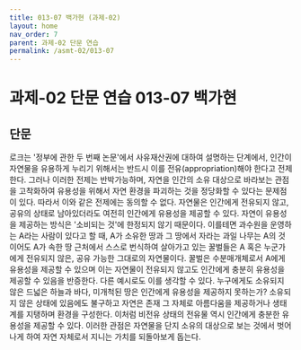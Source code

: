 ```yaml
---
title: 013-07 백가현 (과제-02)
layout: home
nav_order: 7
parent: 과제-02 단문 연습
permalink: /asmt-02/013-07
---
```


# 과제-02 단문 연습 013-07 백가현 

## 단문

로크는 '정부에 관한 두 번째 논문'에서 사유재산권에 대하여 설명하는 단계에서, 인간이 자연물을 유용하게 누리기 위해서는 반드시 이를 전유(appropriation)해야 한다고 전제한다. 그러나 이러한 전제는 반박가능하며, 자연을 인간의 소유 대상으로 바라보는 관점을 고착화하여 유용성을 위해서 자연 환경을 파괴하는 것을 정당화할 수 있다는 문제점이 있다. 따라서 이와 같은 전제에는 동의할 수 없다. 
자연물은 인간에게 전유되지 않고, 공유의 상태로 남아있더라도 여전히 인간에게 유용성을 제공할 수 있다. 자연이 유용성을 제공하는 방식은 '소비되는 것'에 한정되지 않기 때문이다. 이를테면 과수원을 운영하는 A라는 사람이 있다고 할 때, A가 소유한 땅과 그 땅에서 자라는 과일 나무는 A의 것이어도 A가 속한 땅 근처에서 스스로 번식하여 살아가고 있는 꿀벌들은 A 혹은 누군가에게 전유되지 않은, 공유 가능한 그대로의 자연물이다. 꿀벌은 수분매개체로서 A에게 유용성을 제공할 수 있으며 이는 자연물이 전유되지 않고도 인간에게 충분히 유용성을 제공할 수 있음을 반증한다. 다른 예시로도 이를 생각할 수 있다. 누구에게도 소유되지 않은 드넓은 하늘과 바다, 미개척된 땅은 인간에게 유용성을 제공하지 못하는가? 소유되지 않은 상태에 있음에도 불구하고 자연은 존재 그 자체로 아름다움을 제공하거나 생태계를 지탱하며 환경을 구성한다. 이처럼 비전유 상태의 전유물 역시 인간에게 충분한 유용성을 제공할 수 있다. 이러한 관점은 자연물을 단지 소유의 대상으로 보는 것에서 벗어나게 하여 자연 자체로서 지니는 가치를 되돌아보게 돕는다.
